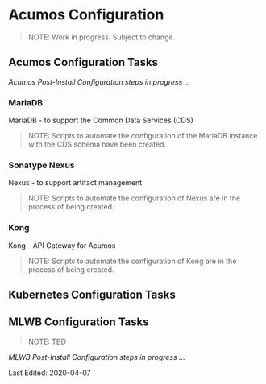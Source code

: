 # Acumos Configuration

> NOTE: Work in progress.  Subject to change.

## Acumos Configuration Tasks

*Acumos Post-Install Configuration steps in progress ...*

### MariaDB

MariaDB - to support the Common Data Services (CDS)

>NOTE: Scripts to automate the configuration of the MariaDB instance with the CDS schema have been created.

### Sonatype Nexus

Nexus - to support artifact management

>NOTE: Scripts to automate the configuration of Nexus are in the process of being created.

### Kong

Kong - API Gateway for Acumos

>NOTE: Scripts to automate the configuration of Kong are in the process of being created.

## Kubernetes Configuration Tasks

## MLWB Configuration Tasks

>NOTE: TBD

*MLWB Post-Install Configuration steps in progress ...*

Last Edited: 2020-04-07
